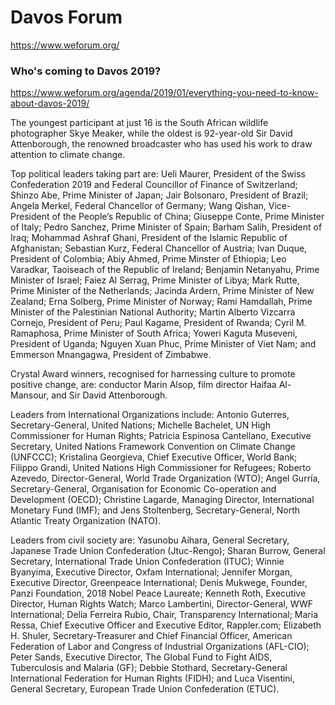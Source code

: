 # Davos Forum
https://www.weforum.org/


### Who's coming to Davos 2019?
https://www.weforum.org/agenda/2019/01/everything-you-need-to-know-about-davos-2019/

The youngest participant at just 16 is the South African wildlife photographer Skye Meaker, while the oldest is 92-year-old Sir David Attenborough, the renowned broadcaster who has used his work to draw attention to climate change.

Top political leaders taking part are: Ueli Maurer, President of the Swiss Confederation 2019 and Federal Councillor of Finance of Switzerland; Shinzo Abe, Prime Minister of Japan; Jair Bolsonaro, President of Brazil; Angela Merkel, Federal Chancellor of Germany; Wang Qishan, Vice-President of the People’s Republic of China; Giuseppe Conte, Prime Minister of Italy; Pedro Sanchez, Prime Minister of Spain; Barham Salih, President of Iraq; Mohammad Ashraf Ghani, President of the Islamic Republic of Afghanistan; Sebastian Kurz, Federal Chancellor of Austria; Ivan Duque, President of Colombia; Abiy Ahmed, Prime Minster of Ethiopia; Leo Varadkar, Taoiseach of the Republic of Ireland; Benjamin Netanyahu, Prime Minister of Israel; Faiez Al Serrag, Prime Minister of Libya; Mark Rutte, Prime Minister of the Netherlands; Jacinda Ardern, Prime Minister of New Zealand; Erna Solberg, Prime Minister of Norway; Rami Hamdallah, Prime Minister of the Palestinian National Authority; Martin Alberto Vizcarra Cornejo, President of Peru; Paul Kagame, President of Rwanda; Cyril M. Ramaphosa, Prime Minister of South Africa; Yoweri Kaguta Museveni, President of Uganda; Nguyen Xuan Phuc, Prime Minister of Viet Nam; and Emmerson Mnangagwa, President of Zimbabwe.

Crystal Award winners, recognised for harnessing culture to promote positive change, are: conductor Marin Alsop, film director Haifaa Al-Mansour, and Sir David Attenborough.

Leaders from International Organizations include: Antonio Guterres, Secretary-General, United Nations; Michelle Bachelet, UN High Commissioner for Human Rights; Patricia Espinosa Cantellano, Executive Secretary, United Nations Framework Convention on Climate Change (UNFCCC); Kristalina Georgieva, Chief Executive Officer, World Bank; Filippo Grandi, United Nations High Commissioner for Refugees; Roberto Azevedo, Director-General, World Trade Organization (WTO); Angel Gurría, Secretary-General, Organisation for Economic Co-operation and Development (OECD); Christine Lagarde, Managing Director, International Monetary Fund (IMF); and Jens Stoltenberg, Secretary-General, North Atlantic Treaty Organization (NATO).

Leaders from civil society are: Yasunobu Aihara, General Secretary, Japanese Trade Union Confederation (Jtuc-Rengo); Sharan Burrow, General Secretary, International Trade Union Confederation (ITUC); Winnie Byanyima, Executive Director, Oxfam International; Jennifer Morgan, Executive Director, Greenpeace International; Denis Mukwege, Founder, Panzi Foundation, 2018 Nobel Peace Laureate; Kenneth Roth, Executive Director, Human Rights Watch; Marco Lambertini, Director-General, WWF International; Delia Ferreira Rubio, Chair, Transparency International; Maria Ressa, Chief Executive Officer and Executive Editor, Rappler.com; Elizabeth H. Shuler, Secretary-Treasurer and Chief Financial Officer, American Federation of Labor and Congress of Industrial Organizations (AFL-CIO); Peter Sands, Executive Director, The Global Fund to Fight AIDS, Tuberculosis and Malaria (GF); Debbie Stothard, Secretary-General International Federation for Human Rights (FIDH); and Luca Visentini, General Secretary, European Trade Union Confederation (ETUC).